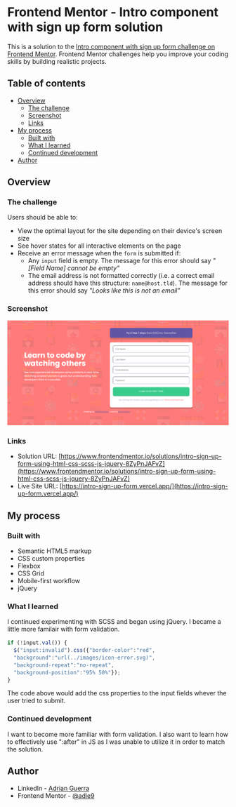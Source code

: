 # Frontend Mentor - Intro component with sign up form solution

This is a solution to the [Intro component with sign up form challenge on Frontend Mentor](https://www.frontendmentor.io/challenges/intro-component-with-signup-form-5cf91bd49edda32581d28fd1). Frontend Mentor challenges help you improve your coding skills by building realistic projects. 

## Table of contents

- [Overview](#overview)
  - [The challenge](#the-challenge)
  - [Screenshot](#screenshot)
  - [Links](#links)
- [My process](#my-process)
  - [Built with](#built-with)
  - [What I learned](#what-i-learned)
  - [Continued development](#continued-development)
- [Author](#author)



## Overview

### The challenge

Users should be able to:

- View the optimal layout for the site depending on their device's screen size
- See hover states for all interactive elements on the page
- Receive an error message when the `form` is submitted if:
  - Any `input` field is empty. The message for this error should say *"[Field Name] cannot be empty"*
  - The email address is not formatted correctly (i.e. a correct email address should have this structure: `name@host.tld`). The message for this error should say *"Looks like this is not an email"*

### Screenshot

![](./images/intro-sign-up-form.png)


### Links

- Solution URL: [https://www.frontendmentor.io/solutions/intro-sign-up-form-using-html-css-scss-js-jquery-8ZyPnJAFvZ](https://www.frontendmentor.io/solutions/intro-sign-up-form-using-html-css-scss-js-jquery-8ZyPnJAFvZ)
- Live Site URL: [https://intro-sign-up-form.vercel.app/](https://intro-sign-up-form.vercel.app/)

## My process

### Built with

- Semantic HTML5 markup
- CSS custom properties
- Flexbox
- CSS Grid
- Mobile-first workflow
- jQuery


### What I learned

I continued experimenting with SCSS and began using jQuery. I became a little more familair with form validation.


```js
if (!input.val()) {
  $("input:invalid").css({"border-color":"red", 
  "background":"url(../images/icon-error.svg)",
  "background-repeat":"no-repeat",
  "background-position":"95% 50%"});
}
```

The code above would add the css properties to the input fields whever the user tried to submit.

### Continued development

I want to become more familiar with form validation. I also want to learn how to effectively use ":after" in JS as I was unable to utilize it in order to match the solution.


## Author

- LinkedIn - [Adrian Guerra](https://www.linkedin.com/in/adrian-guerra-a210a4196/)
- Frontend Mentor - [@adie9](https://www.frontendmentor.io/profile/adie9)



